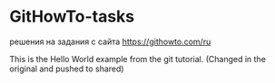 # GitHowTo-tasks

решения на задания с сайта https://githowto.com/ru

This is the Hello World example from the git tutorial.
(Changed in the original and pushed to shared)
